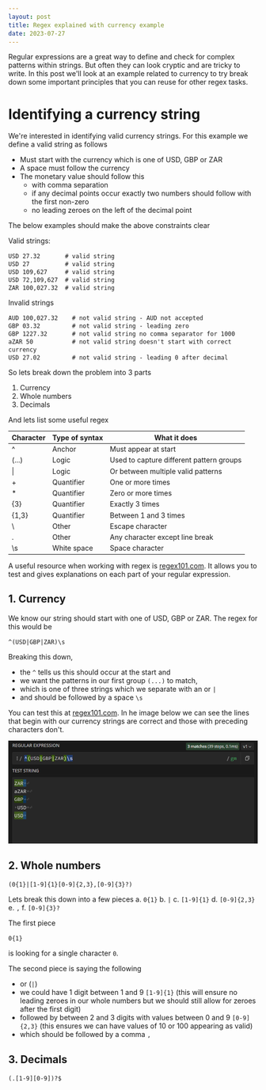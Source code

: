 ```yaml
---
layout: post
title: Regex explained with currency example
date: 2023-07-27
---
```


Regular expressions are a great way to define and check for complex patterns within strings. But often they can look cryptic and are tricky to write. In this post we'll look at an example related to currency to try break down some important principles that you can reuse for other regex tasks.


# Identifying a currency string

We're interested in identifying valid currency strings. For this example we define a valid string as follows

- Must start with the currency which is one of USD, GBP or ZAR
- A space must follow the currency
- The monetary value should follow this 
  - with comma separation 
  - if any decimal points occur exactly two numbers should follow with the first non-zero 
  - no leading zeroes on the left of the decimal point


The below examples should make the above constraints clear

Valid strings:
```
USD 27.32       # valid string
USD 27          # valid string
USD 109,627     # valid string
USD 72,109,627  # valid string
ZAR 100,027.32  # valid string
```

Invalid strings
```
AUD 100,027.32    # not valid string - AUD not accepted
GBP 03.32         # not valid string - leading zero
GBP 1227.32       # not valid string no comma separator for 1000
aZAR 50           # not valid string doesn't start with correct currency
USD 27.02         # not valid string - leading 0 after decimal
```

So lets break down the problem into 3 parts
1. Currency
2. Whole numbers
3. Decimals


And lets list some useful regex 

| Character | Type of syntax | What it does    |
|-----------|-----------|-----------------|
| ^         |Anchor| Must appear at start|
| (...)        | Logic | Used to capture different pattern groups|
| \|   | Logic    | Or between multiple valid patterns|
| +         |Quantifier| One or more times
| *         |Quantifier| Zero or more times
| {3}         |Quantifier| Exactly 3 times
| {1,3}         |Quantifier| Between 1 and 3 times
| \        |Other| Escape character
| .        |Other| Any character except line break
| \s        |White space| Space character

A useful resource when working with regex is [regex101.com](https://regex101.com/). It allows you to test and gives explanations on each part of your regular expression.

## 1. Currency

We know our string should start with one of USD, GBP or ZAR. The regex for this would be 

```
^(USD|GBP|ZAR)\s
```

Breaking this down,
- the `^` tells us this should occur at the start and 
- we want the patterns in our first group `(...)` to match, 
- which is one of three strings which we separate with an or `|`
- and should be followed by a space `\s`

You can test this at [regex101.com](https://regex101.com/). In he image below we can see the lines that begin with our currency strings are correct and those with preceding characters don't.

![](image-1.png)


## 2. Whole numbers

```
(0{1}|[1-9]{1}[0-9]{2,3},[0-9]{3}?)
```

Lets break this down into a few pieces 
  a. `0{1}` 
  b. `|`
  c. `[1-9]{1}`
  d. `[0-9]{2,3}`
  e. `,`
  f. `[0-9]{3}?`
  
The first piece

```
0{1}
```

is looking for a single character `0`.

The second piece is saying the following
- or (`|`) 
- we could have 1 digit between 1 and 9 `[1-9]{1}` (this will ensure no leading zeroes in our whole numbers but we should still allow for zeroes after the first digit)
- followed by between 2 and 3 digits with values between 0 and 9 `[0-9]{2,3}` (this ensures we can have values of 10 or 100 appearing as valid)
- which should be followed by a comma `,`


## 3. Decimals

```
(.[1-9][0-9])?$
```